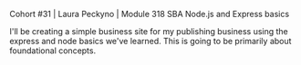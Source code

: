 Cohort #31 | Laura Peckyno | Module 318 SBA
Node.js and Express basics

I'll be creating a simple business site for my publishing business using the express and node basics we've learned.
This is going to be primarily about foundational concepts.